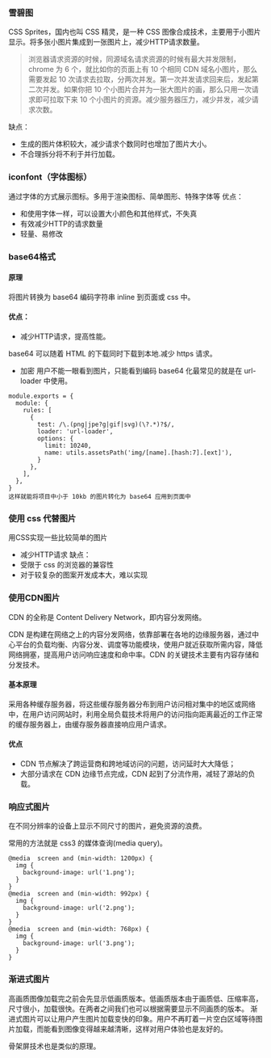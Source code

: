 ### 雪碧图
CSS Sprites，国内也叫 CSS 精灵，是一种 CSS 图像合成技术，主要用于小图片显示。将多张小图片集成到一张图片上，减少HTTP请求数量。
> 浏览器请求资源的时候，同源域名请求资源的时候有最大并发限制，chrome 为 6 个，就比如你的页面上有 10 个相同 CDN 域名小图片，那么需要发起 10 次请求去拉取，分两次并发。第一次并发请求回来后，发起第二次并发。如果你把 10 个小图片合并为一张大图片的画，那么只用一次请求即可拉取下来 10 个小图片的资源。减少服务器压力，减少并发，减少请求次数。

缺点：
- 生成的图片体积较大，减少请求个数同时也增加了图片大小。
- 不合理拆分将不利于并行加载。
### iconfont（字体图标）
通过字体的方式展示图标。多用于渲染图标、简单图形、特殊字体等
优点：
- 和使用字体一样，可以设置大小颜色和其他样式，不失真
- 有效减少HTTP的请求数量
- 轻量、易修改
### base64格式
#### 原理
将图片转换为 base64 编码字符串 inline 到页面或 css 中。
#### 优点：
- 减少HTTP请求，提高性能。

base64 可以随着 HTML 的下载同时下载到本地.减少 https 请求。
- 加密
用户不能一眼看到图片，只能看到编码
base64 化最常见的就是在 url-loader 中使用。
```
module.exports = {
  module: {
    rules: [
      {
        test: /\.(png|jpe?g|gif|svg)(\?.*)?$/,
        loader: 'url-loader',
        options: {
          limit: 10240,
          name: utils.assetsPath('img/[name].[hash:7].[ext]'),
        }
      },
    ],
  },
}
这样就能将项目中小于 10kb 的图片转化为 base64 应用到页面中

```
### 使用 css 代替图片
用CSS实现一些比较简单的图片
- 减少HTTP请求
缺点：
- 受限于 css 的浏览器的兼容性
- 对于较复杂的图案开发成本大，难以实现
### 使用CDN图片
CDN 的全称是 Content Delivery Network，即内容分发网络。

CDN 是构建在网络之上的内容分发网络，依靠部署在各地的边缘服务器，通过中心平台的负载均衡、内容分发、调度等功能模块，使用户就近获取所需内容，降低网络拥塞，提高用户访问响应速度和命中率。CDN 的关键技术主要有内容存储和分发技术。

#### 基本原理
采用各种缓存服务器，将这些缓存服务器分布到用户访问相对集中的地区或网络中，在用户访问网站时，利用全局负载技术将用户的访问指向距离最近的工作正常的缓存服务器上，由缓存服务器直接响应用户请求。

#### 优点
- CDN 节点解决了跨运营商和跨地域访问的问题，访问延时大大降低；
- 大部分请求在 CDN 边缘节点完成，CDN 起到了分流作用，减轻了源站的负载。

### 响应式图片
在不同分辨率的设备上显示不同尺寸的图片，避免资源的浪费。

常用的方法就是 css3 的媒体查询(media query)。
```
@media  screen and (min-width: 1200px) {
  img {
    background-image: url('1.png');
  }
}
@media  screen and (min-width: 992px) {
  img {
    background-image: url('2.png');
  }
}
@media  screen and (min-width: 768px) {
  img {
    background-image: url('3.png');
  }
}
```
### 渐进式图片
高画质图像加载完之前会先显示低画质版本。低画质版本由于画质低、压缩率高，尺寸很小，加载很快。在两者之间我们也可以根据需要显示不同画质的版本。
渐进式图片可以让用户产生图片加载变快的印象。用户不再盯着一片空白区域等待图片加载，而能看到图像变得越来越清晰，这样对用户体验也是友好的。

骨架屏技术也是类似的原理。

